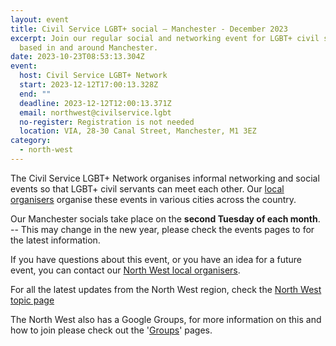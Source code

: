 ```yaml
---
layout: event
title: Civil Service LGBT+ social – Manchester - December 2023
excerpt: Join our regular social and networking event for LGBT+ civil servants
  based in and around Manchester.
date: 2023-10-23T08:53:13.304Z
event:
  host: Civil Service LGBT+ Network
  start: 2023-12-12T17:00:13.328Z
  end: ""
  deadline: 2023-12-12T12:00:13.371Z
  email: northwest@civilservice.lgbt
  no-register: Registration is not needed
  location: VIA, 28-30 Canal Street, Manchester, M1 3EZ
category:
  - north-west
---
```

The Civil Service LGBT+ Network organises informal networking and social events so that LGBT+ civil servants can meet each other. Our [local organisers](/team) organise these events in various cities across the country.

Our Manchester socials take place on the **second Tuesday of each month**. -- This may change in the new year, please check the events pages to for the latest information.

If you have questions about this event, or you have an idea for a future event, you can contact our [North West local organisers](mailto:northwest@civilservice.lgbt).

For all the latest updates from the North West region, check the [North West topic page](/topic/north-west)

T﻿he North West also has a Google Groups, for more information on this and how to join please check out the '[Groups](https://www.civilservice.lgbt/groups/)' pages.